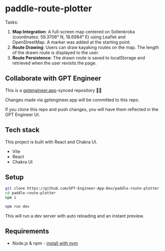 # paddle-route-plotter

Tasks:
1. **Map Integration**: A full-screen map centered on Sollenkroka (coordinates: 59.3706° N, 18.6984° E) using Leaflet and OpenStreetMap. A marker was added at the starting point.
2. **Route Drawing**: Users can draw kayaking routes on the map. The length of the drawn route is displayed to the user.
3. **Route Persistence**: The drawn route is saved to localStorage and retrieved when the user revisits the page.

## Collaborate with GPT Engineer

This is a [gptengineer.app](https://gptengineer.app)-synced repository 🌟🤖

Changes made via gptengineer.app will be committed to this repo.

If you clone this repo and push changes, you will have them reflected in the GPT Engineer UI.

## Tech stack

This project is built with React and Chakra UI.

- Vite
- React
- Chakra UI

## Setup

```sh
git clone https://github.com/GPT-Engineer-App-Dev/paddle-route-plotter.git
cd paddle-route-plotter
npm i
```

```sh
npm run dev
```

This will run a dev server with auto reloading and an instant preview.

## Requirements

- Node.js & npm - [install with nvm](https://github.com/nvm-sh/nvm#installing-and-updating)

